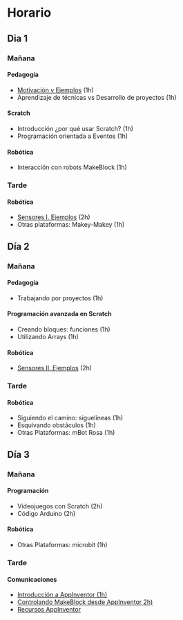 # Horario

## Dia 1
### Mañana
#### Pedagogía
* [Motivación y  Ejemplos](./MotivacionEjemplos.md) (1h)
* Aprendizaje de técnicas vs Desarrollo de proyectos (1h)
#### Scratch
* Introducción ¿por qué usar Scratch? (1h)
* Programación orientada a Eventos (1h)
#### Robótica
* Interacción con robots MakeBlock (1h)

### Tarde
#### Robótica
* [Sensores I. Ejemplos](./Sensores_I.md) (2h)
* Otras plataformas: Makey-Makey (1h)

## Día 2
### Mañana
#### Pedagogía
* Trabajando por proyectos (1h)

#### Programación avanzada en Scratch
* Creando bloques: funciones (1h)
* Utilizando Arrays (1h)

#### Robótica
* [Sensores II. Ejemplos](./Sensores_II.md) (2h)

### Tarde

#### Robótica

* Siguiendo el camino: siguelíneas (1h)
* Esquivando obstáculos (1h)
* Otras Plataformas: mBot Rosa (1h)


## Día 3
### Mañana
#### Programación
* Videojuegos con Scratch (2h)
* Código Arduino (2h)
#### Robótica
* Otras Plataformas: microbit  (1h)

### Tarde
#### Comunicaciones 
* [Introducción a AppInventor (1h)](./AppInventor/AppInventor_tutorial.md)
* [Controlando MakeBlock desde AppInventor 2h)](./AppInventor/AppInventor_makeblock.md)
* [Recursos AppInventor](./AppInventor/AppInventorRecursos.md)

